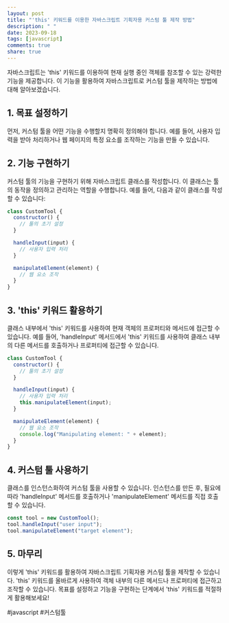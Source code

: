 ```yaml
---
layout: post
title: "'this' 키워드를 이용한 자바스크립트 기획자용 커스텀 툴 제작 방법"
description: " "
date: 2023-09-18
tags: [javascript]
comments: true
share: true
---
```


자바스크립트는 'this' 키워드를 이용하여 현재 실행 중인 객체를 참조할 수 있는 강력한 기능을 제공합니다. 이 기능을 활용하여 자바스크립트로 커스텀 툴을 제작하는 방법에 대해 알아보겠습니다.

## 1. 목표 설정하기
먼저, 커스텀 툴을 어떤 기능을 수행할지 명확히 정의해야 합니다. 예를 들어, 사용자 입력을 받아 처리하거나 웹 페이지의 특정 요소를 조작하는 기능을 만들 수 있습니다.

## 2. 기능 구현하기
커스텀 툴의 기능을 구현하기 위해 자바스크립트 클래스를 작성합니다. 이 클래스는 툴의 동작을 정의하고 관리하는 역할을 수행합니다. 예를 들어, 다음과 같이 클래스를 작성할 수 있습니다:

```javascript
class CustomTool {
  constructor() {
    // 툴의 초기 설정
  }

  handleInput(input) {
    // 사용자 입력 처리
  }

  manipulateElement(element) {
    // 웹 요소 조작
  }
}
```

## 3. 'this' 키워드 활용하기
클래스 내부에서 'this' 키워드를 사용하여 현재 객체의 프로퍼티와 메서드에 접근할 수 있습니다. 예를 들어, 'handleInput' 메서드에서 'this' 키워드를 사용하여 클래스 내부의 다른 메서드를 호출하거나 프로퍼티에 접근할 수 있습니다.

```javascript
class CustomTool {
  constructor() {
    // 툴의 초기 설정
  }

  handleInput(input) {
    // 사용자 입력 처리
    this.manipulateElement(input);
  }

  manipulateElement(element) {
    // 웹 요소 조작
    console.log("Manipulating element: " + element);
  }
}
```

## 4. 커스텀 툴 사용하기
클래스를 인스턴스화하여 커스텀 툴을 사용할 수 있습니다. 인스턴스를 만든 후, 필요에 따라 'handleInput' 메서드를 호출하거나 'manipulateElement' 메서드를 직접 호출할 수 있습니다.

```javascript
const tool = new CustomTool();
tool.handleInput("user input");
tool.manipulateElement("target element");
```

## 5. 마무리
이렇게 'this' 키워드를 활용하여 자바스크립트 기획자용 커스텀 툴을 제작할 수 있습니다. 'this' 키워드를 올바르게 사용하여 객체 내부의 다른 메서드나 프로퍼티에 접근하고 조작할 수 있습니다. 목표를 설정하고 기능을 구현하는 단계에서 'this' 키워드를 적절하게 활용해보세요!

#javascript #커스텀툴